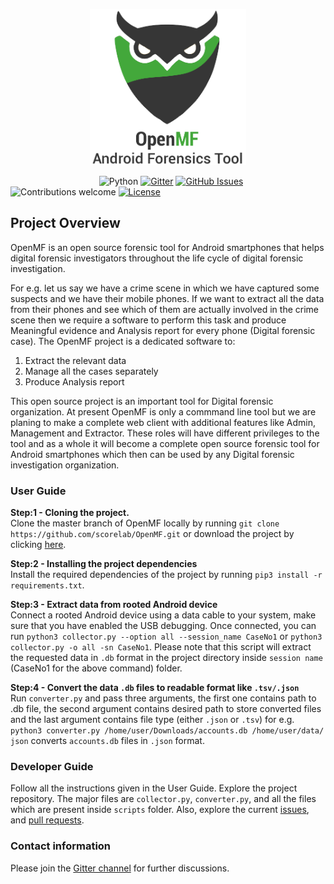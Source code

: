 <p align="center">
  <img width="250" height="250" src=Logo.png>
</p>

&nbsp;&nbsp;&nbsp;&nbsp;&nbsp;&nbsp;&nbsp;&nbsp;&nbsp;&nbsp;&nbsp;&nbsp;&nbsp;&nbsp;&nbsp;&nbsp;&nbsp;&nbsp;&nbsp;&nbsp;&nbsp;&nbsp;&nbsp;&nbsp;&nbsp;&nbsp;&nbsp;&nbsp;&nbsp;&nbsp;&nbsp;&nbsp;&nbsp;&nbsp;&nbsp;
![Python](https://img.shields.io/badge/python-v3.6+-blue.svg)
[![Gitter](https://img.shields.io/gitter/room/scorelab/OpenMF)](https://gitter.im/scorelab/OpenMF)
[![GitHub Issues](https://img.shields.io/github/issues/scorelab/OpenMF)](https://github.com/scorelab/OpenMF/issues)
![Contributions welcome](https://img.shields.io/badge/contributions-welcome-orange.svg)
[![License](https://img.shields.io/github/license/scorelab/OpenMF)](https://opensource.org/licenses/Apache-2.0)

## Project Overview
OpenMF is an open source forensic tool for Android smartphones that helps digital forensic investigators throughout the life cycle of digital forensic investigation.

For e.g. let us say we have a crime scene in which we have captured some suspects and we have their mobile phones. If we want to extract all the data from their phones and see which of them are actually involved in the crime scene then we require a software to perform this task and produce Meaningful evidence and Analysis report for every phone (Digital forensic case).
The OpenMF project is a dedicated software to:
1) Extract the relevant data
2) Manage all the cases separately
3) Produce Analysis report

This open source project is an important tool for Digital forensic organization.
At present OpenMF is only a commmand line tool but we are planing to make a complete web client with additional features like Admin, Management and Extractor. These roles will have different privileges to the tool and as a whole it will become a complete open source forensic tool for Android smartphones which then can be used by any Digital forensic investigation organization.

### User Guide
**Step:1 - Cloning the project.**\
Clone the master branch of OpenMF locally by running `git clone https://github.com/scorelab/OpenMF.git` or download the project by clicking [here](https://github.com/scorelab/OpenMF/archive/master.zip).

**Step:2 - Installing the project dependencies**\
Install the required dependencies of the project by running `pip3 install -r requirements.txt`.

**Step:3 - Extract data from rooted Android device**\
Connect a rooted Android device using a data cable to your system, make sure that you have enabled the USB debugging.
Once connected, you can run `python3 collector.py --option all --session_name CaseNo1​` or `python3 collector.py -o all -sn CaseNo1`. Please ​note that this script will extract the requested data in `.db` format in the project directory inside `session name` (CaseNo1 for the above command) folder.

**Step:4 - Convert the data `.db` files to readable format like `.tsv/.json`**\
Run `converter.py` and pass three arguments, the first one contains path to .db file, the second argument contains desired path to store converted files and the last argument contains file type (either `.json` or `.tsv`) for e.g. `python3 converter.py /home/user/Downloads/accounts.db /home/user/data/ json` converts `accounts.db` files in `.json` format.

### Developer Guide
Follow all the instructions given in the User Guide.
Explore the project repository. The major files are `collector.py`, `converter.py`, and all the files which are present inside `scripts` folder.
Also, explore the current [issues](https://github.com/scorelab/OpenMF/issues), and [pull requests](https://github.com/scorelab/OpenMF/pulls).

### Contact information
Please join the [Gitter channel](https://gitter.im/scorelab/OpenMF) for further discussions.

